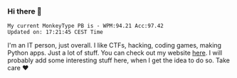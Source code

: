 ### Hi there 👋
<!-- PB START -->
```
My current MonkeyType PB is - WPM:94.21 Acc:97.42
Updated on: 17:21:45 CEST Time
```
<!-- PB END -->
I'm an IT person, just overall. I like CTFs, hacking, coding games, making Python apps. Just a lot of stuff.
You can check out my website [here](https://skill3472.github.io/).
I will probably add some interesting stuff here, when I get the idea to do so. Take care ❤️
